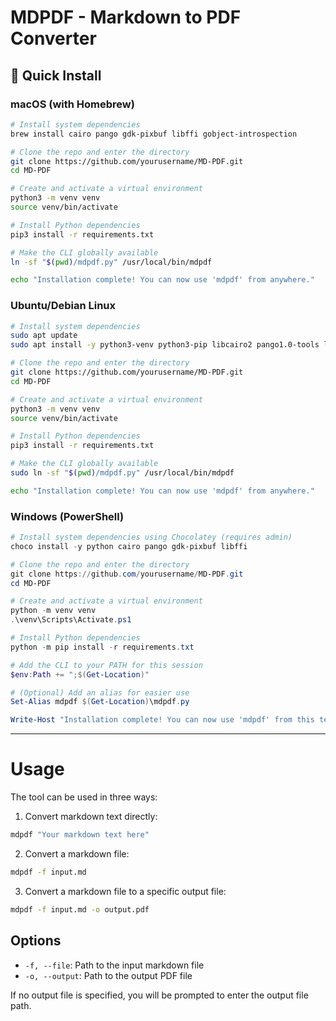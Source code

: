 # MDPDF - Markdown to PDF Converter

## 🚀 Quick Install

### macOS (with Homebrew)
```bash
# Install system dependencies
brew install cairo pango gdk-pixbuf libffi gobject-introspection

# Clone the repo and enter the directory
git clone https://github.com/yourusername/MD-PDF.git
cd MD-PDF

# Create and activate a virtual environment
python3 -m venv venv
source venv/bin/activate

# Install Python dependencies
pip3 install -r requirements.txt

# Make the CLI globally available
ln -sf "$(pwd)/mdpdf.py" /usr/local/bin/mdpdf

echo "Installation complete! You can now use 'mdpdf' from anywhere."
```

### Ubuntu/Debian Linux
```bash
# Install system dependencies
sudo apt update
sudo apt install -y python3-venv python3-pip libcairo2 pango1.0-tools libgdk-pixbuf2.0-0 libffi-dev gir1.2-pango-1.0

# Clone the repo and enter the directory
git clone https://github.com/yourusername/MD-PDF.git
cd MD-PDF

# Create and activate a virtual environment
python3 -m venv venv
source venv/bin/activate

# Install Python dependencies
pip3 install -r requirements.txt

# Make the CLI globally available
sudo ln -sf "$(pwd)/mdpdf.py" /usr/local/bin/mdpdf

echo "Installation complete! You can now use 'mdpdf' from anywhere."
```

### Windows (PowerShell)
```powershell
# Install system dependencies using Chocolatey (requires admin)
choco install -y python cairo pango gdk-pixbuf libffi

# Clone the repo and enter the directory
git clone https://github.com/yourusername/MD-PDF.git
cd MD-PDF

# Create and activate a virtual environment
python -m venv venv
.\venv\Scripts\Activate.ps1

# Install Python dependencies
python -m pip install -r requirements.txt

# Add the CLI to your PATH for this session
$env:Path += ";$(Get-Location)"

# (Optional) Add an alias for easier use
Set-Alias mdpdf $(Get-Location)\mdpdf.py

Write-Host "Installation complete! You can now use 'mdpdf' from this terminal."
```

---

# Usage

The tool can be used in three ways:

1. Convert markdown text directly:
```bash
mdpdf "Your markdown text here"
```

2. Convert a markdown file:
```bash
mdpdf -f input.md
```

3. Convert a markdown file to a specific output file:
```bash
mdpdf -f input.md -o output.pdf
```

## Options

- `-f, --file`: Path to the input markdown file
- `-o, --output`: Path to the output PDF file

If no output file is specified, you will be prompted to enter the output file path. 